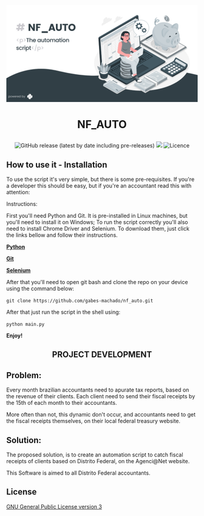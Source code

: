 ![Banner](https://github.com/gabes-machado/nfauto/blob/main/assets/nf_AUTO.png?raw=true)

# <p align='center'> NF_AUTO

<div align="center">

![GitHub release (latest by date including pre-releases)](https://img.shields.io/badge/version-%F0%9D%9B%BC--alpha-brightgreen)
<a href = "mailto:gm.consultoria.financas@gmail.com"><img src="https://img.shields.io/badge/e--mail%3Email-blue" target="_blank"></a>
![Licence](https://img.shields.io/badge/licence-GPL--3.0-red)

</div>

## How to use it - Installation

To use the script it's very simple, but there is some pre-requisites. If you're a developer this should be easy, but if you're an accountant read this with attention:

Instructions:

First you'll need Python and Git. It is pre-installed in Linux machines, but you'll need to install it on Windows;
To run the script correctly you'll also need to install Chrome Driver and Selenium.
To download them, just click the links bellow and follow their instructions.

[**Python**](https://www.python.org/)

[**Git**](https://git-scm.com/)

[**Selenium**](https://www.selenium.dev/documentation/webdriver/)

After that you'll need to open git bash and clone the repo on your device using the command below:

```git clone https://github.com/gabes-machado/nf_auto.git```

After that just run the script in the shell using:

```python main.py```

**Enjoy!**

## <p align='center'> PROJECT DEVELOPMENT
## Problem:

Every month brazilian accountants need to apurate tax reports, based on the revenue of their clients. Each client need to send their fiscal receipts by the 15th of each month to their accountants.

More often than not, this dynamic don't occur, and accountants need to get the fiscal receipts themselves, on their local federal treasury website.

## Solution:

The proposed solution, is to create an automation script to catch fiscal receipts of clients based on Distrito Federal, on the Agenci@Net website.

This Software is aimed to all Distrito Federal accountants.

## License

[GNU General Public License version 3](https://opensource.org/licenses/GPL-3.0)
